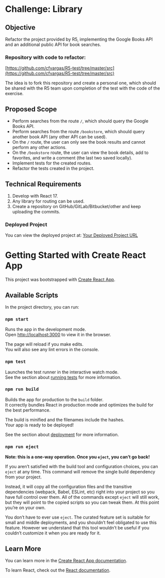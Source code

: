 # Challenge: Library

## Objective
Refactor the project provided by R5, implementing the Google Books API and an additional public API for book searches.

### Repository with code to refactor:
[https://github.com/cfvargas/R5-test/tree/master/src](https://github.com/cfvargas/R5-test/tree/master/src)

The idea is to fork this repository and create a personal one, which should be shared with the R5 team upon completion of the test with the code of the exercise.

## Proposed Scope
- Perform searches from the route `/`, which should query the Google Books API.
- Perform searches from the route `/bookstore`, which should query another book API (any other API can be used).
- On the `/` route, the user can only see the book results and cannot perform any other actions.
- On the `/bookstore` route, the user can view the book details, add to favorites, and write a comment (the last two saved locally).
- Implement tests for the created routes.
- Refactor the tests created in the project.

## Technical Requirements
1. Develop with React 17.
2. Any library for routing can be used.
3. Create a repository on GitHub/GitLab/Bitbucket/other and keep uploading the commits.


### Deployed Project
You can view the deployed project at: [Your Deployed Project URL](https://r5-books-api.netlify.app/)


# Getting Started with Create React App

This project was bootstrapped with [Create React App](https://github.com/facebook/create-react-app).

## Available Scripts

In the project directory, you can run:

### `npm start`

Runs the app in the development mode.\
Open [http://localhost:3000](http://localhost:3000) to view it in the browser.

The page will reload if you make edits.\
You will also see any lint errors in the console.

### `npm test`

Launches the test runner in the interactive watch mode.\
See the section about [running tests](https://facebook.github.io/create-react-app/docs/running-tests) for more information.

### `npm run build`

Builds the app for production to the `build` folder.\
It correctly bundles React in production mode and optimizes the build for the best performance.

The build is minified and the filenames include the hashes.\
Your app is ready to be deployed!

See the section about [deployment](https://facebook.github.io/create-react-app/docs/deployment) for more information.

### `npm run eject`

**Note: this is a one-way operation. Once you `eject`, you can’t go back!**

If you aren’t satisfied with the build tool and configuration choices, you can `eject` at any time. This command will remove the single build dependency from your project.

Instead, it will copy all the configuration files and the transitive dependencies (webpack, Babel, ESLint, etc) right into your project so you have full control over them. All of the commands except `eject` will still work, but they will point to the copied scripts so you can tweak them. At this point you’re on your own.

You don’t have to ever use `eject`. The curated feature set is suitable for small and middle deployments, and you shouldn’t feel obligated to use this feature. However we understand that this tool wouldn’t be useful if you couldn’t customize it when you are ready for it.

## Learn More

You can learn more in the [Create React App documentation](https://facebook.github.io/create-react-app/docs/getting-started).

To learn React, check out the [React documentation](https://reactjs.org/).
